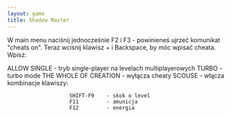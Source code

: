 ```yaml
---
layout: game
title: Shadow Master
---
```


W main menu naciśnij jednocześnie F2 i F3 - powinieneś ujrzeć 
komunikat
"cheats on". Teraz wciśnij klawisz + i Backspace, by móc wpisać 
cheata.
Wpisz:

ALLOW SINGLE 		- tryb single-player na levelach 
multiplayerowych
TURBO 			- turbo mode
THE WHOLE OF CREATION 	- wyłącza cheaty
SCOUSE 			- włącza kombinacje klawiszy:

                        SHIFT-F9 	- skok o level
                        F11 		- amunicja
                        F12 		- energia
